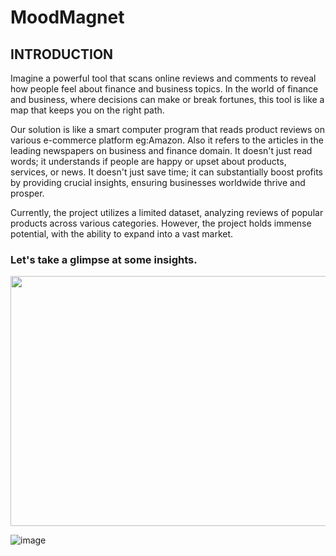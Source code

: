# MoodMagnet

## INTRODUCTION
 Imagine a powerful tool that scans online reviews and comments to reveal how people feel about finance and business topics. In the world of finance and business, where decisions can make or break fortunes, this tool is like a map that keeps you on the right path.
 
 Our solution is like a smart computer program that reads product reviews on various e-commerce platform eg:Amazon. Also it refers to the articles in the  leading newspapers on   business and finance domain. 
 It doesn't just read words; it understands if people are happy or upset about products, services, or news.
 It doesn't just save time; it can substantially boost profits by providing crucial insights, ensuring businesses worldwide thrive and prosper.

 Currently, the project utilizes a limited dataset, analyzing reviews of popular products across various categories. However, the project holds immense potential, with the ability to expand into a vast 
market.

### Let's take a glimpse at some insights.
 
 <img src = "https://github.com/radhikaa-gupta/MoodMagnet/assets/123308047/1feb8649-a919-469f-a12c-6d8b73a3c9cc"  width = 800 height =400 >
 
 ![image](https://github.com/radhikaa-gupta/MoodMagnet/assets/123308047/c9965512-3db6-4ff3-a432-725f4f6e931d)


